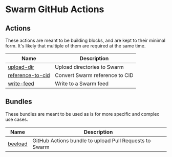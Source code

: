 # Swarm GitHub Actions

## Actions

These actions are meant to be building blocks, and are kept to their minimal form. It's likely that multiple of them are required at the same time.

| Name                                 | Description                    |
| ------------------------------------ | ------------------------------ |
| [upload-dir](upload-dir)             | Upload directories to Swarm    |
| [reference-to-cid](reference-to-cid) | Convert Swarm reference to CID |
| [write-feed](write-feed)             | Write to a Swarm feed          |

## Bundles

These bundles are meant to be used as is for more specific and complex use cases.

| Name               | Description                                            |
| ------------------ | ------------------------------------------------------ |
| [beeload](beeload) | GitHub Actions bundle to upload Pull Requests to Swarm |

